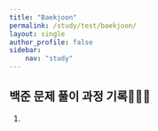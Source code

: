 ```yaml
---
title: "Baekjoon"
permalink: /study/test/baekjoon/
layout: single
author_profile: false
sidebar:
    nav: "study"
---
```

 
## 백준 문제 풀이 과정 기록👩🏻‍💻

1. 
